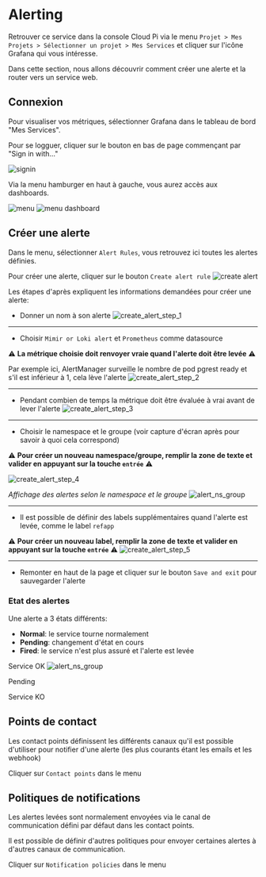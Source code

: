 # Alerting

Retrouver ce service dans la console Cloud Pi via le menu `Projet > Mes Projets > Sélectionner un projet > Mes Services` et cliquer sur l'icône Grafana qui vous intéresse.

Dans cette section, nous allons découvrir comment créer une alerte et la router vers un service web.

## Connexion
Pour visualiser vos métriques, sélectionner Grafana dans le tableau de bord "Mes Services".

Pour se logguer, cliquer sur le bouton en bas de page commençant par "Sign in with..."

![signin](/img/guide/grafana-sign-in.png)

Via la menu hamburger en haut à gauche, vous aurez accès aux dashboards.

![menu](/img/guide/grafana_menu.png)
![menu dashboard](/img/guide/grafana_menu_alerting.png)

## Créer une alerte
Dans le menu, sélectionner `Alert Rules`, vous retrouvez ici toutes les alertes définies.

Pour créer une alerte, cliquer sur le bouton `Create alert rule`
![create alert](/img/guide/grafana_create_alert.png)

Les étapes d'après expliquent les informations demandées pour créer une alerte:
- Donner un nom à son alerte
![create_alert_step_1](/img/guide/alerting/create_alert_step_1.png)

---
- Choisir `Mimir or Loki alert` et `Prometheus` comme datasource
  
:warning: **La métrique choisie doit renvoyer vraie quand l'alerte doit être levée** :warning:

Par exemple ici, AlertManager surveille le nombre de pod pgrest ready et s'il est inférieur à 1, cela lève l'alerte
![create_alert_step_2](/img/guide/alerting/create_alert_step_2.png)

---
- Pendant combien de temps la métrique doit être évaluée à vrai avant de lever l'alerte
![create_alert_step_3](/img/guide/alerting/create_alert_step_3.png)

---
- Choisir le namespace et le groupe (voir capture d'écran après pour savoir à quoi cela correspond)

:warning: **Pour créer un nouveau namespace/groupe, remplir la zone de texte et valider en appuyant sur la touche `entrée`** :warning:

![create_alert_step_4](/img/guide/alerting/create_alert_step_4.png)


*Affichage des alertes selon le namespace et le groupe*
![alert_ns_group](/img/guide/alerting/alert_ns_group.png)

---
- Il est possible de définir des labels supplémentaires quand l'alerte est levée, comme le label `refapp`

:warning: **Pour créer un nouveau label, remplir la zone de texte et valider en appuyant sur la touche `entrée`** :warning:
![create_alert_step_5](/img/guide/alerting/create_alert_step_5.png)

---
- Remonter en haut de la page et cliquer sur le bouton `Save and exit` pour sauvegarder l'alerte

### Etat des alertes
Une alerte a 3 états différents:
- **Normal**: le service tourne normalement
- **Pending**: changement d'état en cours
- **Fired**: le service n'est plus assuré et l'alerte est levée

Service OK
![alert_ns_group](/img/guide/alerting/alert_ns_group.png)

Pending

Service KO

## Points de contact
Les contact points définissent les différents canaux qu'il est possible d'utiliser pour notifier d'une alerte (les plus courants étant les emails et les webhook)

Cliquer sur `Contact points` dans le menu


## Politiques de notifications
Les alertes levées sont normalement envoyées via le canal de communication défini par défaut dans les contact points.

Il est possible de définir d'autres politiques pour envoyer certaines alertes à d'autres canaux de communication.

Cliquer sur `Notification policies` dans le menu